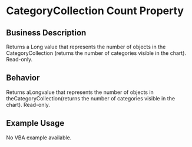 # CategoryCollection Count Property

## Business Description
Returns a Long value that represents the number of objects in the CategoryCollection (returns the number of categories visible in the chart). Read-only.

## Behavior
Returns aLongvalue that represents the number of objects in theCategoryCollection(returns the number of categories visible in the chart). Read-only.

## Example Usage
No VBA example available.